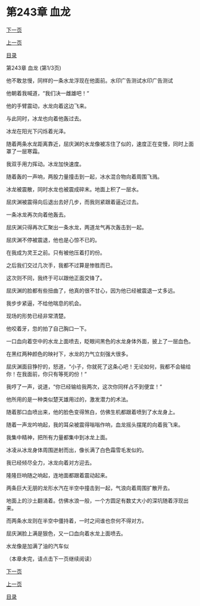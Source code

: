 <h1>第243章   血龙</h1>
            <div><p><a href="./0727_%E7%AC%AC243%E7%AB%A0_%E8%A1%80%E9%BE%99.md">下一页</a></p><p><a href="./0725_%E7%AC%AC242%E7%AB%A0_%E8%BF%87%E8%A1%97%E8%80%81%E9%BC%A0.md">上一页</a></p><p><a href="../">目录</a></p></div>
            <div><p>第243章   血龙 (第1/3页)</p><p>他不敢怠慢，同样的一条水龙浮现在他面前。水印广告测试水印广告测试</p><p>他朝着我喊道，“我们决一雌雄吧！“</p><p>他的手臂震动，水龙向着这边飞来。</p><p>与此同时，冰龙也向着他轰过去。</p><p>冰龙在阳光下闪烁着光泽。</p><p>随着两条水龙距离靠近，屈庆渊的水龙像被冻住了似的，速度正在变慢，同时上面罩了一层寒霜。</p><p>我双手用力挥动。冰龙加快速度。</p><p>随着轰的一声响，两股力量撞击到一起，冰水混合物向着周围飞溅。</p><p>冰龙被震散，同时水龙也被震成碎末。地面上积了一层水。</p><p>屈庆渊被震得向后退出去好几步，而我则紧跟着逼近过去。</p><p>一条冰龙再次向着他轰去。</p><p>屈庆渊只得再次汇聚出一条水龙，两道龙气再次轰击到一起。</p><p>屈庆渊不停被震退，他也是心惊不已的。</p><p>在我成为灵王之前。只有被他压着打的份。</p><p>之后我们交过几次手，我都不过算是惨胜而已。</p><p>这次则不同，我终于可以跟他正面交锋了。</p><p>屈庆渊的脸都有些扭曲了，他真的很不甘心，因为他已经被震退一丈多远。</p><p>我步步紧逼，不给他喘息的机会。</p><p>现场的形势已经非常清楚。</p><p>他咬着牙，忽的拍了自己胸口一下。</p><p>一口血向着空中的水龙上面喷去，眨眼间黑色的水龙身体外面，披上了一层血色。</p><p>在黑红两种颜色的映衬下，水龙的力气立刻强大很多。</p><p>屈庆渊面目狰狞的，怒道，“小子，你就死了这条心吧！无论如何，我都不会输给你！在我面前，你只有等死的份！“</p><p>我哼了一声，说道，“你已经输给我两次，这次你同样占不到便宜！“</p><p>他所用的是一种类似楚天雄用过的，激发潜力的术法。</p><p>随着那口血喷出来，他的脸色变得煞白，仿佛生机都跟着喷到了水龙身上。</p><p>随着一声龙吟响起，我的耳朵被震得嗡嗡作响，血龙摇头摆尾的向着我飞来。</p><p>我集中精神，把所有力量都集中到冰龙上面。</p><p>冰凌从冰龙身体周围迸射而出，像长满了白色霜雪毛发似的。</p><p>我已经倾尽全力，冰龙向着对方迎去。</p><p>隆隆巨响随之响起，连地面都跟着震动起来。</p><p>两条巨大无朋的龙形水汽在半空中撞击到一起，气浪向着周围扩散开去。</p><p>地面上的沙土翻涌着。仿佛水浪一般，一个方圆足有数丈大小的深坑随着浮现出来。</p><p>而两条水龙则在半空中僵持着，一时之间谁也奈何不得对方。</p><p>屈庆渊脸上满是狠色，又一口血向着水龙上面喷去。</p><p>水龙像是加满了油的汽车似</p><p>（本章未完，请点击下一页继续阅读）</p></div>
            <div><p><a href="./0727_%E7%AC%AC243%E7%AB%A0_%E8%A1%80%E9%BE%99.md">下一页</a></p><p><a href="./0725_%E7%AC%AC242%E7%AB%A0_%E8%BF%87%E8%A1%97%E8%80%81%E9%BC%A0.md">上一页</a></p><p><a href="../">目录</a></p></div>